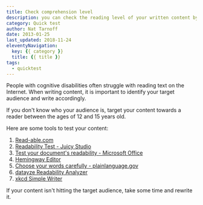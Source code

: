 ```yaml
---
title: Check comprehension level
description: you can check the reading level of your written content by using these tools.
category: Quick test
author: Nat Tarnoff
date: 2013-01-25
last_updated: 2018-11-24
eleventyNavigation:
  key: {{ category }}
  title: {{ title }}
tags:
  - quicktest
---
```


People with cognitive disabilities often struggle with reading text on the Internet. When writing content, it is important to identify your target audience and write accordingly.

If you don't know who your audience is, target your content towards a reader between the ages of 12 and 15 years old.

Here are some tools to test your content:

1. [Read-able.com](https://www.webpagefx.com/tools/read-able/)
2. [Readability Test - Juicy Studio](http://juicystudio.com/services/readability.php)
3. [Test your document's readability - Microsoft Office](http://office.microsoft.com/en-us/word-help/test-your-document-s-readability-HP010148506.aspx)
4. [Hemingway Editor](http://www.hemingwayapp.com/)
5. [Choose your words carefully - plainlanguage.gov](https://plainlanguage.gov/guidelines/words/)
6. [datayze Readability Analyzer](https://datayze.com/readability-analyzer.php)
7. [xkcd Simple Writer](https://xkcd.com/simplewriter/)

If your content isn't hitting the target audience, take some time and rewrite it.
